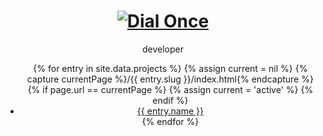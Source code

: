 <header>
	<div class="container">
		<h1>
			<a href="/">
				<img src="{{site.data.cdn.url}}img/dialonce-logo-128.png" alt="Dial Once"/>
			</a>
		</h1>
		<span class="subtitle">developer</span>
		<ul role="navigation">
			{% for entry in site.data.projects %}
				{% assign current = nil %}
				{% capture currentPage %}/{{ entry.slug }}/index.html{% endcapture %}
				{% if page.url == currentPage %}
					{% assign current = 'active' %}
				{% endif %}
				<li class="bold {{ current }}">
					<a href="/{{ entry.slug }}">{{ entry.name }}</a>
				</li>
			{% endfor %}
		</ul>
	</div>
</header>